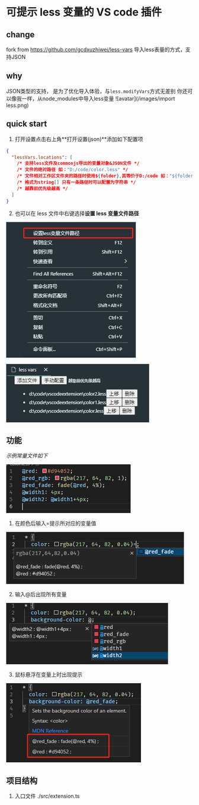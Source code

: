 # 可提示 less 变量的 VS code 插件

## change
fork from https://github.com/gcdxuzhiwei/less-vars
导入less表量的方式，支持JSON

## why
JSON类型的支持， 是为了优化导入体验，与`less.modifyVars`方式无差别
你还可以像我一样，从node_modules中导入less变量
![avatar](/images/import less.png)

## quick start

1. 打开设置点击右上角**打开设置(json)**添加如下配置项

```json
{
  "lessVars.locations": [
    /* 支持less文件及commonjs导出的变量对象&JSON文件 */
    /* 文件的绝对路径 如："D:/code/color.less" */
    /* 文件相对工作区文件夹的路径时使用${folder},其等价于D:/code 如："${folder}/color.less" */
    /* 格式为string[] 只有一条路径时可以配置为字符串 */
    /* 越靠前优先级越高 */
  ]
}
```

2. 也可以在 less 文件中右键选择**设置 less 变量文件路径**

![avatar](/images/start1.png)

![avatar](/images/start2.png)

## 功能

_示例常量文件如下_

![avatar](/images/list1.png)

1. 在颜色后输入=提示所对应的变量值

![avatar](/images/list2.png)

2. 输入@后出现所有变量

![avatar](/images/list3.png)

3. 鼠标悬浮在变量上时出现提示

![avatar](/images/list4.png)

## 项目结构

1. 入口文件
./src/extension.ts

